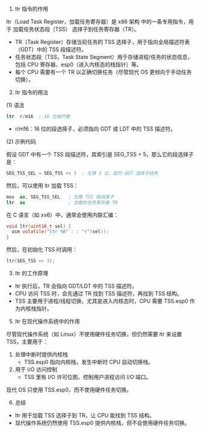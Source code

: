 1. ltr 指令的作用

ltr（Load Task Register，加载任务寄存器）是 x86 架构 中的一条专用指令，用于 加载任务状态段（TSS） 选择子到任务寄存器（TR）。

- TR（Task Register）存储当前任务的 TSS 选择子，用于指向全局描述符表（GDT）中的 TSS 段描述符。
- 任务状态段（TSS，Task State Segment）用于存储进程/任务的状态信息，包括 CPU 寄存器、esp0（进入内核态的栈指针）等。
- 每个 CPU 需要有一个 TR 以正确切换任务（尽管现代 OS 更倾向于手动任务切换）。

2. ltr 指令的用法

(1) 语法

```S
ltr  r/m16  ; 16 位操作数
```

- r/m16：16 位的段选择子，必须指向 GDT 或 LDT 中的 TSS 描述符。

(2) 示例代码

假设 GDT 中有一个 TSS 段描述符，其索引是 SEG_TSS = 5，那么它的段选择子是：

```S
SEG_TSS_SEL = SEG_TSS << 3  ; 左移 3 位，因为 GDT 选择子结构
```

然后，可以使用 ltr 加载 TSS：

```S
mov  ax, SEG_TSS_SEL   ; 加载 TSS 段选择子
ltr  ax                ; 加载到任务寄存器 TR
```

在 C 语言（如 xv6）中，通常会使用内联汇编：

```c
void ltr(uint16_t sel) {
  asm volatile("ltr %0" : : "r"(sel));
}
```

然后，在初始化 TSS 时调用：

```c
ltr(SEG_TSS << 3);
```

3. ltr 的工作原理

- ltr 执行后，TR 会指向 GDT/LDT 中的 TSS 描述符。
- CPU 访问 TSS 时，会先通过 TR 找到 TSS 描述符，再找到 TSS 结构。
- TSS 主要用于进程/线程切换，尤其是进入内核态时，CPU 需要 TSS.esp0 作为内核栈指针。

5. ltr 在现代操作系统中的作用

尽管现代操作系统（如 Linux）不使用硬件任务切换，但仍然需要 ltr 来设置 TSS，主要用于：

1.	处理中断时提供内核栈
    - TSS.esp0 指向内核栈，发生中断时 CPU 自动切换栈。
2.	用于 I/O 访问控制
    - TSS 里有 I/O 许可位图，控制用户进程访问 I/O 端口。

现代 OS 只使用 TSS.esp0，而不使用硬件任务切换。

6. 总结

- ltr 用于加载 TSS 选择子到 TR，让 CPU 能找到 TSS 结构。
- 现代操作系统仍然使用 TSS.esp0 提供内核栈，但不会使用硬件任务切换。
